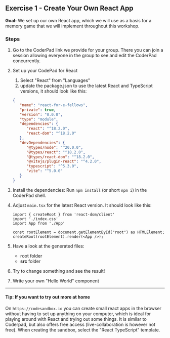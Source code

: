 ## Exercise 1 - Create Your Own React App

**Goal:** We set up our own React app, which we will use as a basis for a memory game that we will implement throughout 
this workshop.

### Steps
1. Go to the CoderPad link we provide for your group. There you can join a session allowing everyone in the group 
   to see and edit the CoderPad concurrently.

2. Set up your CodePad for React
   1. Select "React" from "Languages"
   2. update the package.json to use the latest React and TypeScript versions, it should look like this:
     ```json
     {
        "name": "react-for-e-fellows",
        "private": true,
        "version": "0.0.0",
        "type": "module",
        "dependencies": {
           "react": "^18.2.0",
           "react-dom": "^18.2.0"
        },
        "devDependencies": {
           "@types/node": "^20.0.0",
           "@types/react": "^18.2.0",
           "@types/react-dom": "^18.2.0",
           "@vitejs/plugin-react": "^4.2.0",
           "typescript": "^5.3.0",
           "vite": "^5.0.0"
        }
     }
     ```
   
3. Install the dependencies: Run `npm install` (or short `npm i`) in the CoderPad shell.

4. Adjust `main.tsx` for the latest React version. It should look like this:
   ```tsx
   import { createRoot } from 'react-dom/client'
   import './index.css'
   import App from './App'
   
   const rootElement = document.getElementById("root") as HTMLElement;
   createRoot(rootElement).render(<App />);
   ```

5. Have a look at the generated files:
    * root folder 
    * **src** folder 

6. Try to change something and see the result!

7. Write your own "Hello World" component

---

#### Tip: If you want to try out more at home
On `https://codesandbox.io` you can create small react apps in the browser without having to set up anything on your 
computer, which is ideal for playing around with React and trying out some things. It is similar to Coderpad, but also 
offers free access (live-collaboration is however not free). 
When creating the sandbox, select the "React TypeScript" template.